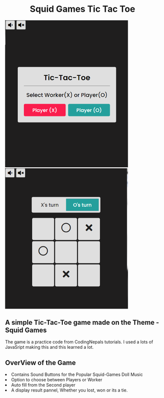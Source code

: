 <h1 align="center">Squid Games Tic Tac Toe</h1>

<p float="center">
  <img src="sq2.PNG" width="400" />
  <img src="sq1.PNG" width="400" /> 

</p>
<h2>A simple Tic-Tac-Toe game made on the Theme - Squid Games </h2>
<p>The game is a practice code from CodingNepals tutorials. I used a lots of JavaSript making this and this learned a lot.</p>


<h2>OverView of the Game</h2>
<li>Contains Sound Buttons for the Popular Squid-Games Doll Music</li>
<li>Option to choose between Players or Worker</li>
<li>Auto fill from the Second player</li>
<li>A display result pannel, Whether you lost, won or its a tie.</li>
